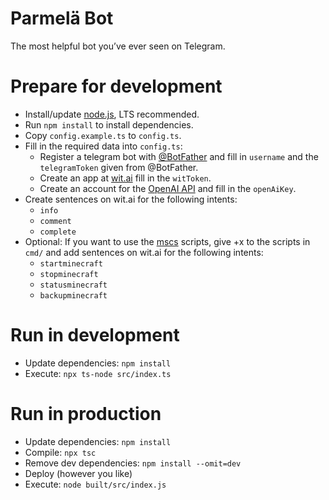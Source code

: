 # Parmelä Bot

The most helpful bot you’ve ever seen on Telegram.

# Prepare for development

* Install/update [node.js](https://nodejs.org/), LTS recommended.
* Run `npm install` to install dependencies.
* Copy `config.example.ts` to `config.ts`.
* Fill in the required data into `config.ts`:
    * Register a telegram bot with [@BotFather](https://t.me/BotFather) and fill in `username` and the `telegramToken`
      given from @BotFather.
    * Create an app at [wit.ai](https://wi.ai) fill in the `witToken`.
    * Create an account for the [OpenAI API](https://openai.com/api/) and fill in the `openAiKey`.
* Create sentences on wit.ai for the following intents:
    * `info`
    * `comment`
    * `complete`
* Optional: If you want to use the [mscs](https://minecraftservercontrol.github.io/docs/mscs) scripts, give +x to the
  scripts in `cmd/` and add sentences on wit.ai for the following intents:
    * `startminecraft`
    * `stopminecraft`
    * `statusminecraft`
    * `backupminecraft`

# Run in development

* Update dependencies: `npm install`
* Execute: `npx ts-node src/index.ts`

# Run in production

* Update dependencies: `npm install`
* Compile: `npx tsc`
* Remove dev dependencies: `npm install --omit=dev`
* Deploy (however you like)
* Execute: `node built/src/index.js`
